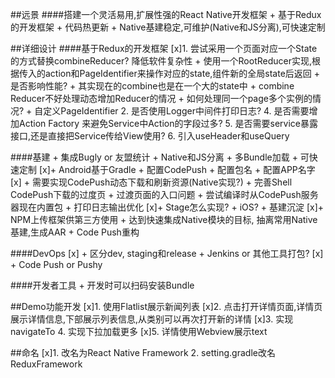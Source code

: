 ##远景
####搭建一个灵活易用,扩展性强的React Native开发框架
    + 基于Redux的开发框架
    + 代码热更新
    + Native基建稳定,可维护(Native和JS分离),可快速定制
  
##详细设计
####基于Redux的开发框架
    [x]1. 尝试采用一个页面对应一个State的方式替换combineReducer? 降低软件复杂性
        + 使用一个RootReducer实现,根据传入的action和PageIdentifier来操作对应的state,组件新的全局state后返回
        + 是否影响性能?
            + 其实现在的combine也是在一个大的state中
            + combine Reducer不好处理动态增加Reducer的情况
        + 如何处理同一个page多个实例的情况? 
            + 自定义PageIdentifier
    2. 是否使用Logger中间件打印日志?
    4. 是否需要增加Action Factory 来避免Service中Action的字段过多?
    5. 是否需要service暴露接口,还是直接把Service传给View使用?
    6. 引入useHeader和useQuery


####基建
    + 集成Bugly or 友盟统计
    + Native和JS分离 
      + 多Bundle加载
    + 可快速定制
      [x]+ Android基于Gradle
        + 配置CodePush
        + 配置包名
        + 配置APP名字
      [x] + 需要实现CodePush动态下载和刷新资源(Native实现?)
         + 完善Shell CodePush下载的过度页
         + 过渡页面的入口问题
         + 尝试编译时从CodePush服务器现在内置包
         + 打印日志输出优化
      [x]+ Stage怎么实现?
      + iOS?
    + 基建沉淀
      [x]+ NPM上传框架供第三方使用
      + 达到快速集成Native模块的目标, 抽离常用Native基建,生成AAR
      + Code Push重构

####DevOps
    [x] + 区分dev, staging和release
    + Jenkins or 其他工具打包?
    [x] + Code Push  or Pushy


####开发者工具
    + 开发时可以扫码安装Bundle

##Demo功能开发
     [x]1. 使用Flatlist展示新闻列表
     [x]2. 点击打开详情页面,详情页展示详情信息,下部展示列表信息,从类别可以再次打开新的详情
     [x]3. 实现navigateTo
     4. 实现下拉加载更多
     [x]5. 详情使用Webview展示text
     
##命名
     [x]1. 改名为React Native Framework
     2. setting.gradle改名ReduxFramework
